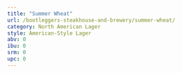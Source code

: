 ```yaml
---
title: "Summer Wheat"
url: /bootleggers-steakhouse-and-brewery/summer-wheat/
category: North American Lager
style: American-Style Lager
abv: 0
ibu: 0
srm: 0
upc: 0
---
```


